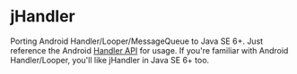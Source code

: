 jHandler
========

Porting Android Handler/Looper/MessageQueue to Java SE 6+. Just reference the Android [Handler API](http://developer.android.com/reference/android/os/Handler.html) for usage. If you're familiar with Android Handler/Looper, you'll like jHandler in Java SE 6+ too.
